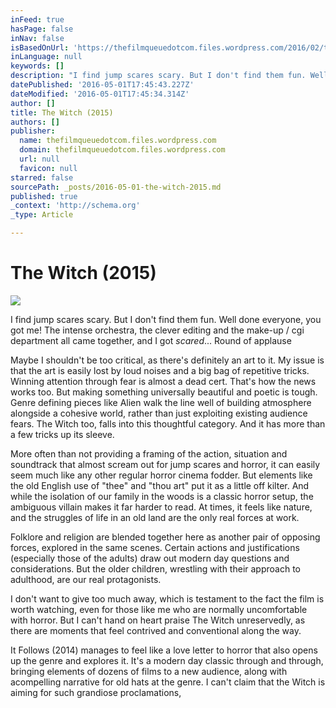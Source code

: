 ```yaml
---
inFeed: true
hasPage: false
inNav: false
isBasedOnUrl: 'https://thefilmqueuedotcom.files.wordpress.com/2016/02/the-witch-movie-2016-film-wallpaper-hd-exclusive-goat.jpg'
inLanguage: null
keywords: []
description: "I find jump scares scary. But I don't find them fun. Well done everyone, you got me! The intense orchestra, the clever editing and the make-up / cgi department all came together, and I got scared... Round of applause"
datePublished: '2016-05-01T17:45:43.227Z'
dateModified: '2016-05-01T17:45:34.314Z'
author: []
title: The Witch (2015)
authors: []
publisher:
  name: thefilmqueuedotcom.files.wordpress.com
  domain: thefilmqueuedotcom.files.wordpress.com
  url: null
  favicon: null
starred: false
sourcePath: _posts/2016-05-01-the-witch-2015.md
published: true
_context: 'http://schema.org'
_type: Article

---
```

# The Witch (2015)
![](https://thefilmqueuedotcom.files.wordpress.com/2016/02/the-witch-movie-2016-film-wallpaper-hd-exclusive-goat.jpg)

I find jump scares scary. But I don't find them fun. Well done everyone, you got me! The intense orchestra, the clever editing and the make-up / cgi department all came together, and I got _scared_... Round of applause

Maybe I shouldn't be too critical, as there's definitely an art to it. My issue is that the art is easily lost by loud noises and a big bag of repetitive tricks. Winning attention through fear is almost a dead cert. That's how the news works too. But making something universally beautiful and poetic is tough. Genre defining pieces like Alien walk the line well of building atmosphere alongside a cohesive world, rather than just exploiting existing audience fears. The Witch too, falls into this thoughtful category. And it has more than a few tricks up its sleeve.

More often than not providing a framing of the action, situation and soundtrack that almost scream out for jump scares and horror, it can easily seem much like any other regular horror cinema fodder. But elements like the old English use of "thee" and "thou art" put it as a little off kilter. And while the isolation of our family in the woods is a classic horror setup, the ambiguous villain makes it far harder to read. At times, it feels like nature, and the struggles of life in an old land are the only real forces at work.

Folklore and religion are blended together here as another pair of opposing forces, explored in the same scenes. Certain actions and justifications (especially those of the adults) draw out modern day questions and considerations. But the older children, wrestling with their approach to adulthood, are our real protagonists.

I don't want to give too much away, which is testament to the fact the film is worth watching, even for those like me who are normally uncomfortable with horror. But I can't hand on heart praise The Witch unreservedly, as there are moments that feel contrived and conventional along the way.

It Follows (2014) manages to feel like a love letter to horror that also opens up the genre and explores it. It's a modern day classic through and through, bringing elements of dozens of films to a new audience, along with acompelling narrative for old hats at the genre. I can't claim that the Witch is aiming for such grandiose proclamations,